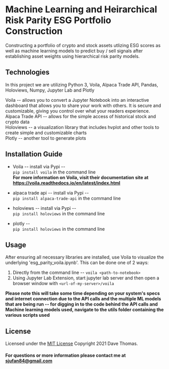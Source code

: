 # Machine Learning and Heirarchical Risk Parity ESG Portfolio Construction

Constructing a portfolio of crypto and stock assets utlizing ESG scores as well as machine learning models to predict buy / sell signals after establishing asset weights using hierarchical risk parity models.

## Technologies

In this project we are utilizing Python 3, Voila, Alpaca Trade API, Pandas, Holoviews, Numpy, Jupyter Lab and Plotly  

Voila -- allows you to convert a Jupyter Notebook into an interactive dashboard that allows you to share your work with others. It is secure and customizable, giving you control over what your readers experience.  
Alpaca Trade API -- allows for the simple access of historical stock and crypto data  
Holoviews -- a visualization library that includes hvplot and other tools to create simple and customizable charts  
Plotly -- another tool to generate plots

## Installation Guide

* Voila -- install via Pypi --  
 `pip install voila` in the command line  
 **For more information on Voila, visit their documentation site at https://voila.readthedocs.io/en/latest/index.html**

 * alpaca trade api -- install via Pypi --  
 `pip install alpaca-trade-api` in the command line  

 * holoviews -- install via Pypi --  
 `pip install holoviews` in the command line  

 * plotly --  
 `pip install holoviews` in the command line 

## Usage

  After ensuring all necessary libraries are installed, use Voila to visualize the underlying 'esg_parity_voila.ipynb'.  This can be done one of 2 ways:
  1) Directly from the command line -- `voila <path-to-notebook>`
  2) Using Jupyter Lab Extension, start jupyter lab server and then open a browser window with `<url-of-my-server>/voila`
  
  **Please note this will take some time depending on your system's specs and internet connection due to the API calls and the multiple ML models that are being run --  for digging in to the code behind the API calls and Machine learning models used, navigate to the utils folder containing the various scripts used**


## License

Licensed under the [MIT License](https://github.com/git/git-scm.com/blob/main/MIT-LICENSE.txt)  Copyright 2021 Dave Thomas.

#### For questions or more information please contact me at [sjufan84@gmail.com](mailto:sjufan84@gmail.com)
